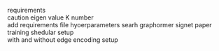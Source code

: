 requirements</br>
caution eigen value K number</br>
add requirements file
hyoerparameters searh
graphormer signet paper 
training shedular setup </br>
with and without edge encoding setup
